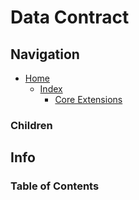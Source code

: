 # Data Contract

## Navigation

* [Home](/README.md)
  * [Index](/docs/Index.md)
    * [Core Extensions](/src/CoreExtensions/README.md)

### Children

## Info

### Table of Contents
